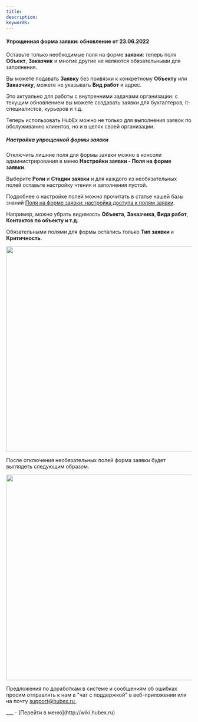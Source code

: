 ```yaml
---
title: 
description: 
keywords: 
---
```


#### Упрощенная форма заявки: обновление от 23.06.2022
<html>
<meta charset="utf-8">

</html>
<body>
<p>Оставьте только необходимые поля на форме <strong>заявки</strong>: теперь поля <strong>Объект</strong>, <strong>Заказчик</strong> и многие другие не являются обязательными для заполнения.</p>
<p>Вы можете подавать <strong>Заявку</strong> без привязки к конкретному <strong>Объекту</strong> или <strong>Заказчику</strong>, можете не указывать <strong>Вид работ</strong> и адрес.</p>
<p>Это актуально для работы с внутренними задачами организации: с текущим обновлением вы можете создавать заявки для бухгалтеров, it-специалистов, курьеров и т.д.</p>
<p>Теперь использовать HubEx можно не только для выполнения заявок по обслуживанию клиентов, но и в целях своей организации.</p>
<h5>Настройка упрощенной формы заявки</h5>
<p>Отключить лишние поля для формы заявки можно в консоли администрирования в меню <strong>Настройки заявки - Поля на форме заявки</strong>.</p>
<p>Выберите <strong>Роли</strong> и <strong>Стадии заявки</strong> и для каждого из необязательных полей оставьте настройку чтения и заполнения пустой.</p>
<p>Подробнее о настройке полей можно прочитать в статье нашей базы знаний <a href="https://wiki.hubex.ru/docs/FAQ/RU/admin/ElementsOfInterface.html">Поля на форме заявки: настройка доступа к полям заявки</a>.</p>
<p>Например, можно убрать видимость <strong>Объекта</strong>, <strong>Заказчика</strong>, <strong>Вида работ</strong>,<strong> Контактов по объекту и т.д.</strong></p>
<p>Обязательными полями для формы остались только <strong>Тип заявки </strong>и <strong>Критичность</strong>.</p>
<div><img style="margin: 0 auto; display: block; max-width: 100%;" src="https://tscscreencastlive.blob.core.windows.net/uploads/g0003012ZhIcO7KlXNTgc4NcHgK5m/LWR_Recording.png?sv=2019-07-07&amp;sr=b&amp;sig=tBhLswtr%2BKIKjWXJK18Ur6UyAhLPb1Pb9fqgASwfPDw%3D&amp;st=2022-06-22T13%3A02%3A18Z&amp;se=2022-06-23T13%3A07%3A18Z&amp;sp=r.jpg" width="558" height="auto" /></div>
<p>После отключения необязательных полей форма заявки будет выглядеть следующим образом.</p>
<div><img style="margin: 0 auto; display: block; max-width: 100%;" src="https://tscscreencastlive.blob.core.windows.net/uploads/g000301kJAafUsHBm6uznRXcnxzKf/LWR_Recording.png?sv=2019-07-07&amp;sr=b&amp;sig=ZNEJoHhiHVHnHallCtdXxGcFnVPA5ocqs0VVIdRad5Q%3D&amp;st=2022-06-23T05%3A40%3A28Z&amp;se=2022-06-24T05%3A45%3A28Z&amp;sp=r" width="558" height="auto" /></div>

<p>Предложения по доработкам в системе и сообщениям об ошибках просим отправлять к нам в "чат с поддержкой" в веб-приложении или на почту <a href="mailto:support@hubex.ru" target="_blank" rel="noopener"> support@hubex.ru </a>.</p>

</body>
___
- [Перейти в меню](http://wiki.hubex.ru)
